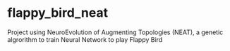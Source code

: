 # flappy_bird_neat

Project using NeuroEvolution of Augmenting Topologies (NEAT), a genetic algrorithm to train Neural Network to play Flappy Bird
